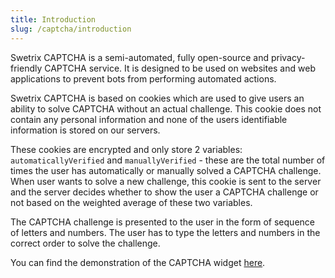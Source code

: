 ```yaml
---
title: Introduction
slug: /captcha/introduction
---
```


Swetrix CAPTCHA is a semi-automated, fully open-source and privacy-friendly CAPTCHA service. It is designed to be used on websites and web applications to prevent bots from performing automated actions.

Swetrix CAPTCHA is based on cookies which are used to give users an ability to solve CAPTCHA without an actual challenge. This cookie does not contain any personal information and none of the users identifiable information is stored on our servers.

These cookies are encrypted and only store 2 variables: `automaticallyVerified` and `manuallyVerified` - these are the total number of times the user has automatically or manually solved a CAPTCHA challenge. When user wants to solve a new challenge, this cookie is sent to the server and the server decides whether to show the user a CAPTCHA challenge or not based on the weighted average of these two variables.

The CAPTCHA challenge is presented to the user in the form of sequence of letters and numbers. The user has to type the letters and numbers in the correct order to solve the challenge.

You can find the demonstration of the CAPTCHA widget [here](https://captcha.swetrix.com/demo).
